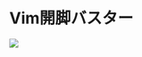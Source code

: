 # Vim開脚バスター

![](https://raw.githubusercontent.com/mattn/vim-kaikyaku-buster/master/data/screenshot.gif)
